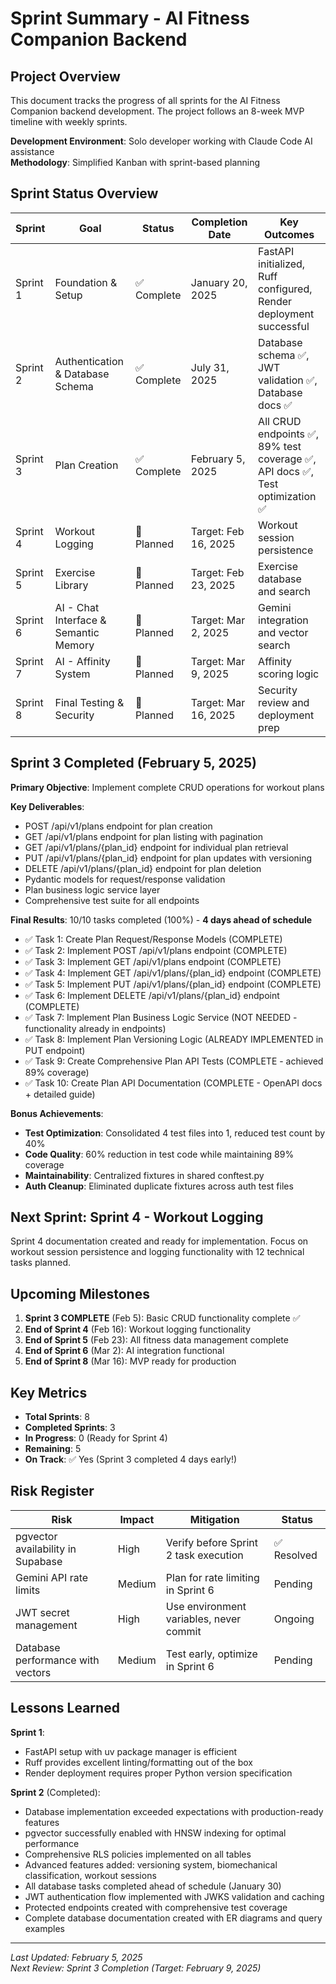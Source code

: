 # **Sprint Summary - AI Fitness Companion Backend**

## **Project Overview**

This document tracks the progress of all sprints for the AI Fitness Companion backend development. The project follows an 8-week MVP timeline with weekly sprints.

**Development Environment**: Solo developer working with Claude Code AI assistance  
**Methodology**: Simplified Kanban with sprint-based planning

## **Sprint Status Overview**

| Sprint | Goal | Status | Completion Date | Key Outcomes |
|--------|------|--------|-----------------|--------------|
| Sprint 1 | Foundation & Setup | ✅ Complete | January 20, 2025 | FastAPI initialized, Ruff configured, Render deployment successful |
| Sprint 2 | Authentication & Database Schema | ✅ Complete | July 31, 2025 | Database schema ✅, JWT validation ✅, Database docs ✅ |
| Sprint 3 | Plan Creation | ✅ Complete | February 5, 2025 | All CRUD endpoints ✅, 89% test coverage ✅, API docs ✅, Test optimization ✅ |
| Sprint 4 | Workout Logging | 📅 Planned | Target: Feb 16, 2025 | Workout session persistence |
| Sprint 5 | Exercise Library | 📅 Planned | Target: Feb 23, 2025 | Exercise database and search |
| Sprint 6 | AI - Chat Interface & Semantic Memory | 📅 Planned | Target: Mar 2, 2025 | Gemini integration and vector search |
| Sprint 7 | AI - Affinity System | 📅 Planned | Target: Mar 9, 2025 | Affinity scoring logic |
| Sprint 8 | Final Testing & Security | 📅 Planned | Target: Mar 16, 2025 | Security review and deployment prep |

## **Sprint 3 Completed (February 5, 2025)**

**Primary Objective**: Implement complete CRUD operations for workout plans

**Key Deliverables**:
- POST /api/v1/plans endpoint for plan creation
- GET /api/v1/plans endpoint for plan listing with pagination
- GET /api/v1/plans/{plan_id} endpoint for individual plan retrieval
- PUT /api/v1/plans/{plan_id} endpoint for plan updates with versioning
- DELETE /api/v1/plans/{plan_id} endpoint for plan deletion
- Pydantic models for request/response validation
- Plan business logic service layer
- Comprehensive test suite for all endpoints

**Final Results**: 10/10 tasks completed (100%) - **4 days ahead of schedule**
- ✅ Task 1: Create Plan Request/Response Models (COMPLETE)
- ✅ Task 2: Implement POST /api/v1/plans endpoint (COMPLETE)
- ✅ Task 3: Implement GET /api/v1/plans endpoint (COMPLETE)
- ✅ Task 4: Implement GET /api/v1/plans/{plan_id} endpoint (COMPLETE)
- ✅ Task 5: Implement PUT /api/v1/plans/{plan_id} endpoint (COMPLETE)
- ✅ Task 6: Implement DELETE /api/v1/plans/{plan_id} endpoint (COMPLETE)
- ✅ Task 7: Implement Plan Business Logic Service (NOT NEEDED - functionality already in endpoints)
- ✅ Task 8: Implement Plan Versioning Logic (ALREADY IMPLEMENTED in PUT endpoint)
- ✅ Task 9: Create Comprehensive Plan API Tests (COMPLETE - achieved 89% coverage)
- ✅ Task 10: Create Plan API Documentation (COMPLETE - OpenAPI docs + detailed guide)

**Bonus Achievements**:
- **Test Optimization**: Consolidated 4 test files into 1, reduced test count by 40%
- **Code Quality**: 60% reduction in test code while maintaining 89% coverage
- **Maintainability**: Centralized fixtures in shared conftest.py
- **Auth Cleanup**: Eliminated duplicate fixtures across auth test files

## **Next Sprint: Sprint 4 - Workout Logging**

Sprint 4 documentation created and ready for implementation. Focus on workout session persistence and logging functionality with 12 technical tasks planned.

## **Upcoming Milestones**

1. **Sprint 3 COMPLETE** (Feb 5): Basic CRUD functionality complete ✅
2. **End of Sprint 4** (Feb 16): Workout logging functionality
3. **End of Sprint 5** (Feb 23): All fitness data management complete
4. **End of Sprint 6** (Mar 2): AI integration functional
5. **End of Sprint 8** (Mar 16): MVP ready for production

## **Key Metrics**

- **Total Sprints**: 8
- **Completed Sprints**: 3
- **In Progress**: 0 (Ready for Sprint 4)
- **Remaining**: 5
- **On Track**: ✅ Yes (Sprint 3 completed 4 days early!)

## **Risk Register**

| Risk | Impact | Mitigation | Status |
|------|--------|------------|--------|
| pgvector availability in Supabase | High | Verify before Sprint 2 task execution | ✅ Resolved |
| Gemini API rate limits | Medium | Plan for rate limiting in Sprint 6 | Pending |
| JWT secret management | High | Use environment variables, never commit | Ongoing |
| Database performance with vectors | Medium | Test early, optimize in Sprint 6 | Pending |

## **Lessons Learned**

**Sprint 1**:
- FastAPI setup with uv package manager is efficient
- Ruff provides excellent linting/formatting out of the box
- Render deployment requires proper Python version specification

**Sprint 2** (Completed):
- Database implementation exceeded expectations with production-ready features
- pgvector successfully enabled with HNSW indexing for optimal performance
- Comprehensive RLS policies implemented on all tables
- Advanced features added: versioning system, biomechanical classification, workout sessions
- All database tasks completed ahead of schedule (January 30)
- JWT authentication flow implemented with JWKS validation and caching
- Protected endpoints created with comprehensive test coverage
- Complete database documentation created with ER diagrams and query examples

---

*Last Updated: February 5, 2025*  
*Next Review: Sprint 3 Completion (Target: February 9, 2025)*